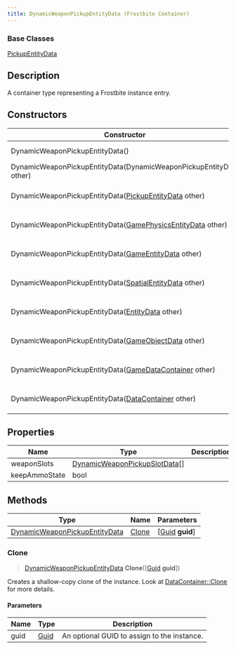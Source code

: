 ```yaml
---
title: DynamicWeaponPickupEntityData (Frostbite Container)
---
```

### Base Classes

[PickupEntityData](PickupEntityData)

## Description

A container type representing a Frostbite instance entry.

## Constructors

| Constructor                                                                              | Description                                                                                                                                       |
| ---------------------------------------------------------------------------------------- | ------------------------------------------------------------------------------------------------------------------------------------------------- |
| DynamicWeaponPickupEntityData()                                                          | Create a new instance of this container type.                                                                                                     |
| DynamicWeaponPickupEntityData(DynamicWeaponPickupEntityData other)                       | Create a reference copy of an instance of the same type.                                                                                          |
| DynamicWeaponPickupEntityData([PickupEntityData](PickupEntityData) other)                | Upcast an instance of type [PickupEntityData](PickupEntityData) to [DynamicWeaponPickupEntityData](DynamicWeaponPickupEntityData).                |
| DynamicWeaponPickupEntityData([GamePhysicsEntityData](GamePhysicsEntityData) other)      | Upcast an instance of type [GamePhysicsEntityData](GamePhysicsEntityData) to [DynamicWeaponPickupEntityData](DynamicWeaponPickupEntityData).      |
| DynamicWeaponPickupEntityData([GameEntityData](GameEntityData) other)                    | Upcast an instance of type [GameEntityData](GameEntityData) to [DynamicWeaponPickupEntityData](DynamicWeaponPickupEntityData).                    |
| DynamicWeaponPickupEntityData([SpatialEntityData](SpatialEntityData) other)              | Upcast an instance of type [SpatialEntityData](SpatialEntityData) to [DynamicWeaponPickupEntityData](DynamicWeaponPickupEntityData).              |
| DynamicWeaponPickupEntityData([EntityData](EntityData) other)                            | Upcast an instance of type [EntityData](EntityData) to [DynamicWeaponPickupEntityData](DynamicWeaponPickupEntityData).                            |
| DynamicWeaponPickupEntityData([GameObjectData](GameObjectData) other)                    | Upcast an instance of type [GameObjectData](GameObjectData) to [DynamicWeaponPickupEntityData](DynamicWeaponPickupEntityData).                    |
| DynamicWeaponPickupEntityData([GameDataContainer](GameDataContainer) other)              | Upcast an instance of type [GameDataContainer](GameDataContainer) to [DynamicWeaponPickupEntityData](DynamicWeaponPickupEntityData).              |
| DynamicWeaponPickupEntityData([DataContainer](/vext/ref/cls/shr/datacontainer) other) | Upcast an instance of type [DataContainer](/vext/ref/cls/shr/datacontainer) to [DynamicWeaponPickupEntityData](DynamicWeaponPickupEntityData). |

## Properties

| Name          | Type                                                           | Description |
| ------------- | -------------------------------------------------------------- | ----------- |
| weaponSlots   | [DynamicWeaponPickupSlotData](DynamicWeaponPickupSlotData)\[\] |             |
| keepAmmoState | bool                                                           |             |

## Methods

| Type                                                           | Name            | Parameters                                     |
| -------------------------------------------------------------- | --------------- | ---------------------------------------------- |
| [DynamicWeaponPickupEntityData](DynamicWeaponPickupEntityData) | [Clone](#clone) | \[[Guid](/vext/ref/cls/shr/guid) **guid**\] |

### Clone

> [DynamicWeaponPickupEntityData](DynamicWeaponPickupEntityData) **Clone**(\[[Guid](/vext/ref/cls/shr/guid) **guid**\])

Creates a shallow-copy clone of the instance. Look at [DataContainer::Clone](/vext/ref/cls/shr/datacontainer#clone) for more details.

#### Parameters

| Name | Type         | Description                                 |
| ---- | ------------ | ------------------------------------------- |
| guid | [Guid](Guid) | An optional GUID to assign to the instance. |
